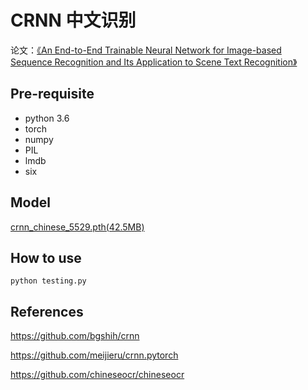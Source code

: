 # CRNN 中文识别

论文：[《An End-to-End Trainable Neural Network for Image-based Sequence
Recognition and Its Application to Scene Text Recognition》](https://arxiv.org/abs/1507.05717 "With a Title")

## Pre-requisite

* python 3.6
* torch
* numpy
* PIL
* lmdb
* six

## Model

[crnn_chinese_5529.pth(42.5MB)](https://github.com/MagicianQi/crnn_chinese/releases/download/v0.1/crnn_chinese_5529.pth )

## How to use

    python testing.py
    
## References

<https://github.com/bgshih/crnn>

<https://github.com/meijieru/crnn.pytorch>

<https://github.com/chineseocr/chineseocr>
